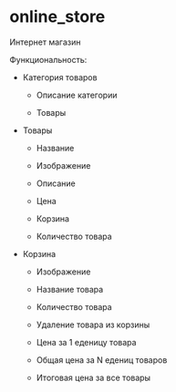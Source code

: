# online_store
Интернет магазин

Функциональность:

- Категория товаров

    - Описание категории 
    
    - Товары
    
  
- Товары 

    - Название 
    
    - Изображение 
    
    - Описание 
    
    - Цена 
    
    - Корзина 
    
    - Количество товара
    
    
- Корзина 

    - Изображение 
    
    - Название товара
    
    - Количество товара 
    
    - Удаление товара из корзины
    
    - Цена за 1 еденицу товара
    
    - Общая цена за N едениц товаров
    
    - Итоговая цена за все товары
